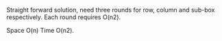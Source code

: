 

Straight forward solution, need three rounds for row, column and sub-box respectively.  Each round requires O(n2).   

Space O(n)   Time O(n2).        

  

